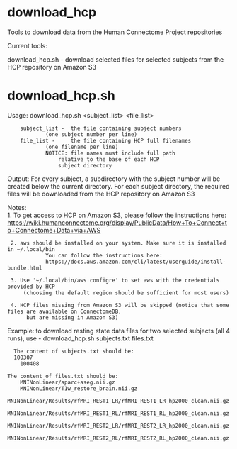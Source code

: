 # download_hcp
Tools to download data from the Human Connectome Project repositories

Current tools:

download_hcp.sh - download selected files for selected subjects from the HCP repository on Amazon S3

download_hcp.sh
===============

Usage: download_hcp.sh <subject_list> <file_list>

		subject_list -  the file containing subject numbers
				(one subject number per line)
		file_list - 	the file containing HCP full filenames
				(one filename per line)
				NOTICE: file names must include full path
					relative to the base of each HCP
					subject directory

  Output: For every subject, a subdirectory with the subject 
	   number will be created below the current directory.
	   For each subject directory, the required files will be
	   downloaded from the HCP repository on Amazon S3

  Notes:  
     1. To get access to HCP on Amazon S3, please follow the instructions here:
		https://wiki.humanconnectome.org/display/PublicData/How+To+Connect+to+Connectome+Data+via+AWS  
		
     2. aws should be installed on your system. Make sure it is installed in ~/.local/bin
                You can follow the instructions here:
                https://docs.aws.amazon.com/cli/latest/userguide/install-bundle.html
		
     3. Use '~/.local/bin/aws configre' to set aws with the credentials provided by HCP  
		 (choosing the default region should be sufficient for most users)
		 
     4. HCP files missing from Amazon S3 will be skipped (notice that some files are available on ConnectomeDB,
	      but are missing in Amazon S3)

   Example: to download resting state data files for two selected subjects (all 4 runs), use -
           	download_hcp.sh subjects.txt files.txt
	     
	  The content of subjects.txt should be:
	  100307
		100408

    The content of files.txt should be:
 		MNINonLinear/aparc+aseg.nii.gz
		MNINonLinear/T1w_restore_brain.nii.gz
		MNINonLinear/Results/rfMRI_REST1_LR/rfMRI_REST1_LR_hp2000_clean.nii.gz
		MNINonLinear/Results/rfMRI_REST1_RL/rfMRI_REST1_RL_hp2000_clean.nii.gz
		MNINonLinear/Results/rfMRI_REST2_LR/rfMRI_REST2_LR_hp2000_clean.nii.gz
		MNINonLinear/Results/rfMRI_REST2_RL/rfMRI_REST2_RL_hp2000_clean.nii.gz

